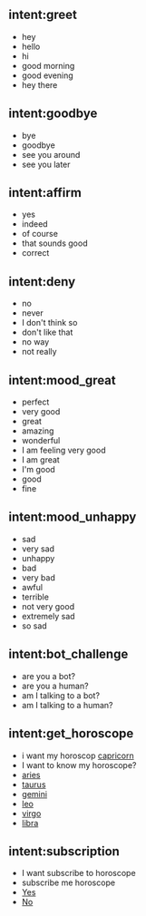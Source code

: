 ## intent:greet
- hey
- hello
- hi
- good morning
- good evening
- hey there

## intent:goodbye
- bye
- goodbye
- see you around
- see you later

## intent:affirm
- yes
- indeed
- of course
- that sounds good
- correct

## intent:deny
- no
- never
- I don't think so
- don't like that
- no way
- not really

## intent:mood_great
- perfect
- very good
- great
- amazing
- wonderful
- I am feeling very good
- I am great
- I'm good
- good
- fine

## intent:mood_unhappy
- sad
- very sad
- unhappy
- bad
- very bad
- awful
- terrible
- not very good
- extremely sad
- so sad

## intent:bot_challenge
- are you a bot?
- are you a human?
- am I talking to a bot?
- am I talking to a human?

## intent:get_horoscope
- i want my horoscop [capricorn](horoscope_sign)
- I want to know my horoscope?
- [aries](horoscope_sign)
- [taurus](horoscope_sign)
- [gemini](horoscope_sign)
- [leo](horoscope_sign)
- [virgo](horoscope_sign)
- [libra](horoscope_sign)

## intent:subscription
- I want subscribe to horoscope
- subscribe me horoscope
- [Yes](subscribe)
- [No](subscribe)
